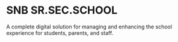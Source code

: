 # SNB SR.SEC.SCHOOL
A complete digital solution for managing and enhancing the school experience for students, parents, and staff.
